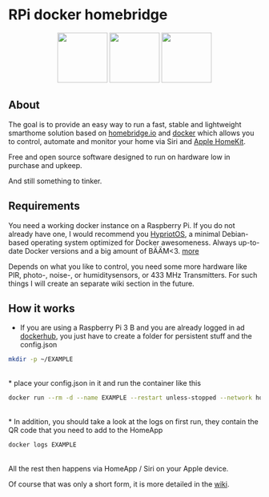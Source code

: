# RPi docker homebridge 


<p align="center">
         <img src="https://upload.wikimedia.org/wikipedia/commons/4/45/Rasp_turn_around.gif" height="100">
         <img src="https://upload.wikimedia.org/wikipedia/commons/archive/7/79/20140516082706%21Docker_%28container_engine%29_logo.png" height="100">
         <img src="https://cl.ly/99e68ac49cef/Logo2x.png" height="100">
</p>

## About 

The goal is to provide an easy way to run a fast, stable and lightweight smarthome solution based on [homebridge.io](https://github.com/nfarina/homebridge) and [docker](https://www.docker.com/) which allows you to control, automate and monitor your home via Siri and [Apple HomeKit](https://www.apple.com/ios/home/).

Free and open source software designed to run on hardware low in purchase and upkeep. 

And still something to tinker. 

## Requirements 

You need a working docker instance on a Raspberry Pi. If you do not already have one, I would recommend you [HypriotOS](https://blog.hypriot.com/about/), a minimal Debian-based operating system optimized for Docker awesomeness. Always up-to-date Docker versions and a big amount of BÄÄM<3. [more](https://github.com/kimdiallo/RPi-docker-homebridge/wiki/Getting-started#the-operating-system) 

Depends on what you like to control, you need some more hardware like PIR, photo-, noise-, or  humiditysensors, or 433 MHz Transmitters. For such things I will create an separate wiki section in the future.   

## How it works 

 * If you are using a Raspberry Pi 3 B and you are already logged in ad [dockerhub](https://hub.docker.com), you just have to create a folder for persistent stuff and the config.json 

```bash
mkdir -p ~/EXAMPLE 
```
 
 <br/>
 * place your config.json in it and run the container like this
 
 ```bash
 docker run --rm -d --name EXAMPLE --restart unless-stopped --network host --device /dev/ttyAMA0:/dev/ttyAMA0 --device /dev/mem:/dev/mem --privileged -v ~/container1:/root/.homebridge kimdiallo/homebridge:latest 
 ```

<br/>
 * In addition, you should take a look at the logs on first run, they contain the QR code that you need to add to the HomeApp 

```bash
docker logs EXAMPLE
```

<br/>
All the rest then happens via HomeApp / Siri on your Apple device.
 


Of course that was only a short form, it is more detailed in the [wiki](https://github.com/kimdiallo/RPi-docker-homebridge/wiki).



